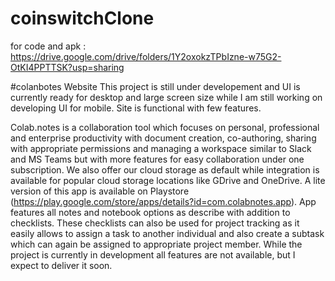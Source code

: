 # coinswitchClone
for code and apk : https://drive.google.com/drive/folders/1Y2oxokzTPbIzne-w75G2-OtKI4PPTTSK?usp=sharing

#colanbotes Website
This project is still under developement and UI is currently ready for desktop and large screen size while I am still working on developing UI for mobile. Site is functional with few features.

Colab.notes is a collaboration tool which focuses on personal, professional and enterprise productivity with document creation, co-authoring, sharing with appropriate permissions and managing a workspace similar to Slack and MS Teams but with more features for easy collaboration under one subscription. We also offer our cloud storage as default while integration is available for popular cloud storage locations like GDrive and OneDrive. A lite version of this app is available on Playstore (https://play.google.com/store/apps/details?id=com.colabnotes.app). App features all notes and notebook options as describe with addition to checklists. These checklists can also be used for project tracking as it easily allows to assign a task to another individual and also create a subtask which can again be assigned to appropriate project member. While the project is currently in development all features are not available, but I expect to deliver it soon.
